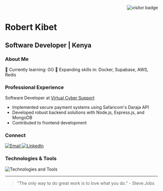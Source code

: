 <div align="right">
    <img src="https://visitor-badge.laobi.icu/badge?page_id=swe-robertkibet.profile" alt="visitor badge"/>
</div>

# Robert Kibet
## Software Developer | Kenya

### About Me
🔭 Currently learning: GO
🌱 Expanding skills in: Docker, Supabase, AWS, Redis

### Professional Experience
Software Developer at [Virtual Cyber Support](https://dev.virtualcyber.co.ke/)
- Implemented secure payment systems using Safaricom's Daraja API
- Developed robust backend solutions with Node.js, Express.js, and MongoDB
- Contributed to frontend development

### Connect
<a href="mailto:swe.robertkibet@gmail.com">
    <img src="https://img.shields.io/badge/Email-D14836?style=for-the-badge&logo=gmail&logoColor=white" alt="Email"/>
</a>
<a href="https://www.linkedin.com/in/robert-kibet/" target="_blank">
    <img src="https://img.shields.io/badge/LinkedIn-0077B5?style=for-the-badge&logo=linkedin&logoColor=white" alt="LinkedIn"/>
</a>

### Technologies & Tools
<img src="https://skillicons.dev/icons?i=react,nodejs,python,javascript,typescript,express,mongodb,nextjs,mysql,docker,aws" alt="Technologies and Tools"/>

---

> "The only way to do great work is to love what you do." - Steve Jobs
